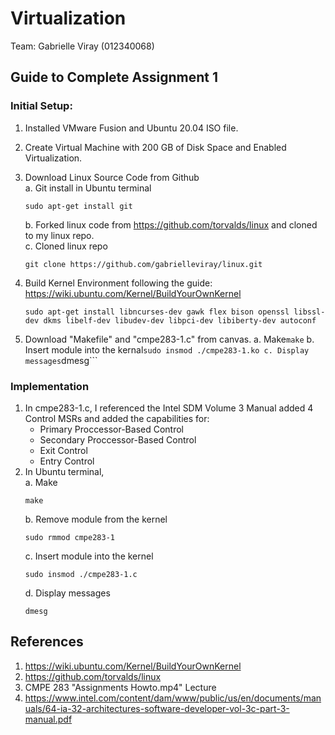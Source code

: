 # Virtualization

Team: Gabrielle Viray (012340068)
## Guide to Complete Assignment 1
### Initial Setup:
  1. Installed VMware Fusion and Ubuntu 20.04 ISO file.
  2. Create Virtual Machine with 200 GB of Disk Space and Enabled Virtualization.
  3. Download Linux Source Code from Github<br>
     a. Git install in Ubuntu terminal
     ```
     sudo apt-get install git
     ```
     b. Forked linux code from https://github.com/torvalds/linux and cloned to my linux repo.<br>
     c. Cloned linux repo<br>
     ```
     git clone https://github.com/gabrielleviray/linux.git
     ```
   4. Build Kernel Environment following the guide: https://wiki.ubuntu.com/Kernel/BuildYourOwnKernel<br>
      ```
      sudo apt-get install libncurses-dev gawk flex bison openssl libssl-dev dkms libelf-dev libudev-dev libpci-dev libiberty-dev autoconf
      ```
    
   5. Download "Makefile" and "cmpe283-1.c" from canvas.
      a. Make```make```
      b. Insert module into the kernal```sudo insmod ./cmpe283-1.ko
      c. Display messages```dmesg```

### Implementation
  1.  In cmpe283-1.c, I referenced the Intel SDM Volume 3 Manual added 4 Control MSRs and added the capabilities for:
      - Primary Proccessor-Based Control
      - Secondary Proccessor-Based Control
      - Exit Control
      - Entry Control
  2. In Ubuntu terminal,<br>
      a. Make
      ```
      make
      ```
      b. Remove module from the kernel
      ```
      sudo rmmod cmpe283-1
      ```
      c. Insert module into the kernel
      ```
      sudo insmod ./cmpe283-1.c
      ```
      d. Display messages
      ```
      dmesg
      ```


## References
1. https://wiki.ubuntu.com/Kernel/BuildYourOwnKernel
2. https://github.com/torvalds/linux 
3. CMPE 283 "Assignments Howto.mp4" Lecture
4. https://www.intel.com/content/dam/www/public/us/en/documents/manuals/64-ia-32-architectures-software-developer-vol-3c-part-3-manual.pdf
